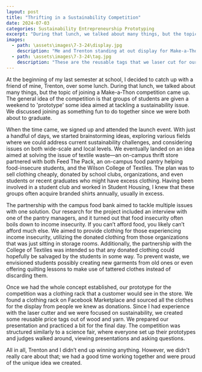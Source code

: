 ```yaml
---
layout: post
title: "Thrifting in a Sustainability Competition"
date: 2024-07-03
categories: Sustainability Entrepreneurship Prototyping
excerpt: "During that lunch, we talked about many things, but the topic of joining a Make-a-Thon competition came up. The general idea of the competition is that groups of students are given a weekend to 'prototype' some idea aimed at tackling a sustainability issue. We discussed joining as something fun to do together since we were both about to graduate."
images:
  - path: \assets\images\7-3-24\display.jpg
    description: "Me and Trenton standing at out display for Make-a-Thon."
  - path: \assets\images\7-3-24\tag.jpg
    description: "These are the reusable tags that we laser cut for our demonstration."
---
```


At the beginning of my last semester at school, I decided to catch up with a friend of mine, Trenton, over some lunch. During that lunch, we talked about many things, but the topic of joining a Make-a-Thon competition came up. The general idea of the competition is that groups of students are given a weekend to 'prototype' some idea aimed at tackling a sustainability issue. We discussed joining as something fun to do together since we were both about to graduate.

When the time came, we signed up and attended the launch event. With just a handful of days, we started brainstorming ideas, exploring various fields where we could address current sustainability challenges, and considering issues on both wide-scale and local levels. We eventually landed on an idea aimed at solving the issue of textile waste—an on-campus thrift store partnered with both Feed The Pack, an on-campus food pantry helping food-insecure students, and the Wilson College of Textiles. The plan was to sell clothing cheaply, donated by school clubs, organizations, and even students or recent graduates who might have excess clothing. Having been involved in a student club and worked in Student Housing, I knew that these groups often acquire branded shirts annually, usually in excess.

The partnership with the campus food bank aimed to tackle multiple issues with one solution. Our research for the project included an interview with one of the pantry managers, and it turned out that food insecurity often boils down to income insecurity. If you can’t afford food, you likely can’t afford much else. We aimed to provide clothing for those experiencing income insecurity, utilizing the donated clothing from those organizations that was just sitting in storage rooms. Additionally, the partnership with the College of Textiles was intended so that any donated clothing could hopefully be salvaged by the students in some way. To prevent waste, we envisioned students possibly creating new garments from old ones or even offering quilting lessons to make use of tattered clothes instead of discarding them.

Once we had the whole concept established, our prototype for the competition was a clothing rack that a customer would see in the store. We found a clothing rack on Facebook Marketplace and sourced all the clothes for the display from people we knew as donations. Since I had experience with the laser cutter and we were focused on sustainability, we created some reusable price tags out of wood and yarn. We prepared our presentation and practiced a bit for the final day. The competition was structured similarly to a science fair, where everyone set up their prototypes and judges walked around, viewing presentations and asking questions.

All in all, Trenton and I didn’t end up winning anything. However, we didn't really care about that; we had a good time working together and were proud of the unique idea we created.